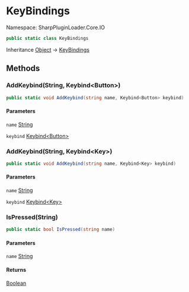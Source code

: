 # KeyBindings

Namespace: SharpPluginLoader.Core.IO

```csharp
public static class KeyBindings
```

Inheritance [Object](https://docs.microsoft.com/en-us/dotnet/api/System.Object) → [KeyBindings](./SharpPluginLoader.Core.IO.KeyBindings.md)

## Methods

### **AddKeybind(String, Keybind&lt;Button&gt;)**

```csharp
public static void AddKeybind(string name, Keybind<Button> keybind)
```

#### Parameters

`name` [String](https://docs.microsoft.com/en-us/dotnet/api/System.String)<br>

`keybind` [Keybind&lt;Button&gt;](./SharpPluginLoader.Core.IO.Keybind-1.md)<br>

### **AddKeybind(String, Keybind&lt;Key&gt;)**

```csharp
public static void AddKeybind(string name, Keybind<Key> keybind)
```

#### Parameters

`name` [String](https://docs.microsoft.com/en-us/dotnet/api/System.String)<br>

`keybind` [Keybind&lt;Key&gt;](./SharpPluginLoader.Core.IO.Keybind-1.md)<br>

### **IsPressed(String)**

```csharp
public static bool IsPressed(string name)
```

#### Parameters

`name` [String](https://docs.microsoft.com/en-us/dotnet/api/System.String)<br>

#### Returns

[Boolean](https://docs.microsoft.com/en-us/dotnet/api/System.Boolean)<br>
